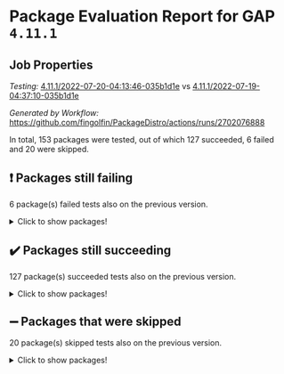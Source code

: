 # Package Evaluation Report for GAP `4.11.1`

## Job Properties

*Testing:* [4.11.1/2022-07-20-04:13:46-035b1d1e](https://github.com/fingolfin/PackageDistro/blob/data/reports/4.11.1/2022-07-20-04:13:46-035b1d1e) vs [4.11.1/2022-07-19-04:37:10-035b1d1e](https://github.com/fingolfin/PackageDistro/blob/data/reports/4.11.1/2022-07-19-04:37:10-035b1d1e)

*Generated by Workflow:* https://github.com/fingolfin/PackageDistro/actions/runs/2702076888

In total, 153 packages were tested, out of which 127 succeeded, 6 failed and 20 were skipped.

## :exclamation: Packages still failing

6 package(s) failed tests also on the previous version.
<details><summary>Click to show packages!</summary>

- fining 1.4.1 [(failure)](https://github.com/fingolfin/PackageDistro/runs/7422006294?check_suite_focus=true)
- francy 1.2.4 [(failure)](https://github.com/fingolfin/PackageDistro/runs/7422006527?check_suite_focus=true)
- hap 1.44 [(failure)](https://github.com/fingolfin/PackageDistro/runs/7422006891?check_suite_focus=true)
- packagemanager 1.2 [(failure)](https://github.com/fingolfin/PackageDistro/runs/7422008801?check_suite_focus=true)
- recog 1.3.2 [(failure)](https://github.com/fingolfin/PackageDistro/runs/7422009371?check_suite_focus=true)
- semigroups 4.0.0 [(failure)](https://github.com/fingolfin/PackageDistro/runs/7422009699?check_suite_focus=true)
</details>

## :heavy_check_mark: Packages still succeeding

127 package(s) succeeded tests also on the previous version.
<details><summary>Click to show packages!</summary>

- ace 5.4 [(success)](https://github.com/fingolfin/PackageDistro/runs/7422004636?check_suite_focus=true)
- aclib 1.3.2 [(success)](https://github.com/fingolfin/PackageDistro/runs/7422004687?check_suite_focus=true)
- agt 0.2 [(success)](https://github.com/fingolfin/PackageDistro/runs/7422004731?check_suite_focus=true)
- alnuth 3.2.1 [(success)](https://github.com/fingolfin/PackageDistro/runs/7422004796?check_suite_focus=true)
- anupq 3.2.6 [(success)](https://github.com/fingolfin/PackageDistro/runs/7422004825?check_suite_focus=true)
- atlasrep 2.1.2 [(success)](https://github.com/fingolfin/PackageDistro/runs/7422004867?check_suite_focus=true)
- autodoc 2022.07.10 [(success)](https://github.com/fingolfin/PackageDistro/runs/7422004893?check_suite_focus=true)
- automata 1.15 [(success)](https://github.com/fingolfin/PackageDistro/runs/7422004928?check_suite_focus=true)
- automgrp 1.3.2 [(success)](https://github.com/fingolfin/PackageDistro/runs/7422004956?check_suite_focus=true)
- autpgrp 1.10.2 [(success)](https://github.com/fingolfin/PackageDistro/runs/7422004984?check_suite_focus=true)
- cap 2022.06-05 [(success)](https://github.com/fingolfin/PackageDistro/runs/7422005002?check_suite_focus=true)
- caratinterface 2.3.3 [(success)](https://github.com/fingolfin/PackageDistro/runs/7422005030?check_suite_focus=true)
- cddinterface 2020.06.24 [(success)](https://github.com/fingolfin/PackageDistro/runs/7422005068?check_suite_focus=true)
- circle 1.6.5 [(success)](https://github.com/fingolfin/PackageDistro/runs/7422005095?check_suite_focus=true)
- classicpres 1.22 [(success)](https://github.com/fingolfin/PackageDistro/runs/7422005127?check_suite_focus=true)
- cohomolo 1.6.10 [(success)](https://github.com/fingolfin/PackageDistro/runs/7422005165?check_suite_focus=true)
- congruence 1.2.4 [(success)](https://github.com/fingolfin/PackageDistro/runs/7422005194?check_suite_focus=true)
- corelg 1.56 [(success)](https://github.com/fingolfin/PackageDistro/runs/7422005232?check_suite_focus=true)
- crime 1.6 [(success)](https://github.com/fingolfin/PackageDistro/runs/7422005284?check_suite_focus=true)
- crisp 1.4.5 [(success)](https://github.com/fingolfin/PackageDistro/runs/7422005328?check_suite_focus=true)
- crypting 0.10 [(success)](https://github.com/fingolfin/PackageDistro/runs/7422005377?check_suite_focus=true)
- cryst 4.1.24 [(success)](https://github.com/fingolfin/PackageDistro/runs/7422005444?check_suite_focus=true)
- crystcat 1.1.9 [(success)](https://github.com/fingolfin/PackageDistro/runs/7422005498?check_suite_focus=true)
- ctbllib 1.3.4 [(success)](https://github.com/fingolfin/PackageDistro/runs/7422005576?check_suite_focus=true)
- cubefree 1.19 [(success)](https://github.com/fingolfin/PackageDistro/runs/7422005644?check_suite_focus=true)
- curlinterface 2.2.2 [(success)](https://github.com/fingolfin/PackageDistro/runs/7422005701?check_suite_focus=true)
- cvec 2.7.5 [(success)](https://github.com/fingolfin/PackageDistro/runs/7422005758?check_suite_focus=true)
- datastructures 0.2.7 [(success)](https://github.com/fingolfin/PackageDistro/runs/7422005834?check_suite_focus=true)
- deepthought 1.0.5 [(success)](https://github.com/fingolfin/PackageDistro/runs/7422005886?check_suite_focus=true)
- design 1.7 [(success)](https://github.com/fingolfin/PackageDistro/runs/7422005970?check_suite_focus=true)
- difsets 2.3.1 [(success)](https://github.com/fingolfin/PackageDistro/runs/7422006015?check_suite_focus=true)
- digraphs 1.5.3 [(success)](https://github.com/fingolfin/PackageDistro/runs/7422006060?check_suite_focus=true)
- edim 1.3.5 [(success)](https://github.com/fingolfin/PackageDistro/runs/7422006092?check_suite_focus=true)
- example 4.3.1 [(success)](https://github.com/fingolfin/PackageDistro/runs/7422006137?check_suite_focus=true)
- factint 1.6.3 [(success)](https://github.com/fingolfin/PackageDistro/runs/7422006170?check_suite_focus=true)
- ferret 1.0.8 [(success)](https://github.com/fingolfin/PackageDistro/runs/7422006206?check_suite_focus=true)
- fga 1.4.0 [(success)](https://github.com/fingolfin/PackageDistro/runs/7422006242?check_suite_focus=true)
- float 1.0.3 [(success)](https://github.com/fingolfin/PackageDistro/runs/7422006328?check_suite_focus=true)
- format 1.4.3 [(success)](https://github.com/fingolfin/PackageDistro/runs/7422006371?check_suite_focus=true)
- forms 1.2.8 [(success)](https://github.com/fingolfin/PackageDistro/runs/7422006409?check_suite_focus=true)
- fplsa 1.2.5 [(success)](https://github.com/fingolfin/PackageDistro/runs/7422006461?check_suite_focus=true)
- fr 2.4.8 [(success)](https://github.com/fingolfin/PackageDistro/runs/7422006497?check_suite_focus=true)
- fwtree 1.3 [(success)](https://github.com/fingolfin/PackageDistro/runs/7422006556?check_suite_focus=true)
- gbnp 1.0.5 [(success)](https://github.com/fingolfin/PackageDistro/runs/7422006585?check_suite_focus=true)
- generalizedmorphismsforcap 2022.05-01 [(success)](https://github.com/fingolfin/PackageDistro/runs/7422006620?check_suite_focus=true)
- genss 1.6.6 [(success)](https://github.com/fingolfin/PackageDistro/runs/7422006645?check_suite_focus=true)
- gradedringforhomalg 2022.06-01 [(success)](https://github.com/fingolfin/PackageDistro/runs/7422006677?check_suite_focus=true)
- grape 4.8.5 [(success)](https://github.com/fingolfin/PackageDistro/runs/7422006710?check_suite_focus=true)
- groupoids 1.69 [(success)](https://github.com/fingolfin/PackageDistro/runs/7422006743?check_suite_focus=true)
- grpconst 2.6.2 [(success)](https://github.com/fingolfin/PackageDistro/runs/7422006777?check_suite_focus=true)
- guarana 0.96.3 [(success)](https://github.com/fingolfin/PackageDistro/runs/7422006806?check_suite_focus=true)
- guava 3.16 [(success)](https://github.com/fingolfin/PackageDistro/runs/7422006845?check_suite_focus=true)
- hapcryst 0.1.14 [(success)](https://github.com/fingolfin/PackageDistro/runs/7422006917?check_suite_focus=true)
- hecke 1.5.3 [(success)](https://github.com/fingolfin/PackageDistro/runs/7422006956?check_suite_focus=true)
- help 3.5 [(success)](https://github.com/fingolfin/PackageDistro/runs/7422006990?check_suite_focus=true)
- idrel 2.44 [(success)](https://github.com/fingolfin/PackageDistro/runs/7422007028?check_suite_focus=true)
- images 1.3.1 [(success)](https://github.com/fingolfin/PackageDistro/runs/7422007085?check_suite_focus=true)
- intpic 0.3.0 [(success)](https://github.com/fingolfin/PackageDistro/runs/7422007127?check_suite_focus=true)
- io 4.7.2 [(success)](https://github.com/fingolfin/PackageDistro/runs/7422007194?check_suite_focus=true)
- irredsol 1.4.3 [(success)](https://github.com/fingolfin/PackageDistro/runs/7422007265?check_suite_focus=true)
- json 2.1.0 [(success)](https://github.com/fingolfin/PackageDistro/runs/7422007294?check_suite_focus=true)
- jupyterkernel 1.4.1 [(success)](https://github.com/fingolfin/PackageDistro/runs/7422007330?check_suite_focus=true)
- jupyterviz 1.5.1 [(success)](https://github.com/fingolfin/PackageDistro/runs/7422007362?check_suite_focus=true)
- kan 1.34 [(success)](https://github.com/fingolfin/PackageDistro/runs/7422007392?check_suite_focus=true)
- kbmag 1.5.9 [(success)](https://github.com/fingolfin/PackageDistro/runs/7422007411?check_suite_focus=true)
- laguna 3.9.5 [(success)](https://github.com/fingolfin/PackageDistro/runs/7422007453?check_suite_focus=true)
- liealgdb 2.2.1 [(success)](https://github.com/fingolfin/PackageDistro/runs/7422007497?check_suite_focus=true)
- liepring 2.6 [(success)](https://github.com/fingolfin/PackageDistro/runs/7422007575?check_suite_focus=true)
- liering 2.4.2 [(success)](https://github.com/fingolfin/PackageDistro/runs/7422007617?check_suite_focus=true)
- linearalgebraforcap 2022.06-03 [(success)](https://github.com/fingolfin/PackageDistro/runs/7422007663?check_suite_focus=true)
- loops 3.4.1 [(success)](https://github.com/fingolfin/PackageDistro/runs/7422007723?check_suite_focus=true)
- lpres 1.0.3 [(success)](https://github.com/fingolfin/PackageDistro/runs/7422007767?check_suite_focus=true)
- majoranaalgebras 1.4 [(success)](https://github.com/fingolfin/PackageDistro/runs/7422007816?check_suite_focus=true)
- mapclass 1.4.5 [(success)](https://github.com/fingolfin/PackageDistro/runs/7422007866?check_suite_focus=true)
- matgrp 0.64 [(success)](https://github.com/fingolfin/PackageDistro/runs/7422007932?check_suite_focus=true)
- modisom 2.5.2 [(success)](https://github.com/fingolfin/PackageDistro/runs/7422007991?check_suite_focus=true)
- modulepresentationsforcap 2022.05-03 [(success)](https://github.com/fingolfin/PackageDistro/runs/7422008056?check_suite_focus=true)
- monoidalcategories 2022.06-07 [(success)](https://github.com/fingolfin/PackageDistro/runs/7422008142?check_suite_focus=true)
- nconvex 2020.11-04 [(success)](https://github.com/fingolfin/PackageDistro/runs/7422008263?check_suite_focus=true)
- nilmat 1.4.1 [(success)](https://github.com/fingolfin/PackageDistro/runs/7422008328?check_suite_focus=true)
- nock 1.5 [(success)](https://github.com/fingolfin/PackageDistro/runs/7422008393?check_suite_focus=true)
- normalizinterface 1.3.3 [(success)](https://github.com/fingolfin/PackageDistro/runs/7422008450?check_suite_focus=true)
- nq 2.5.8 [(success)](https://github.com/fingolfin/PackageDistro/runs/7422008524?check_suite_focus=true)
- numericalsgps 1.3.0 [(success)](https://github.com/fingolfin/PackageDistro/runs/7422008584?check_suite_focus=true)
- openmath 11.5.1 [(success)](https://github.com/fingolfin/PackageDistro/runs/7422008665?check_suite_focus=true)
- orb 4.8.4 [(success)](https://github.com/fingolfin/PackageDistro/runs/7422008739?check_suite_focus=true)
- patternclass 2.4.2 [(success)](https://github.com/fingolfin/PackageDistro/runs/7422008853?check_suite_focus=true)
- permut 2.0.4 [(success)](https://github.com/fingolfin/PackageDistro/runs/7422008924?check_suite_focus=true)
- polenta 1.3.10 [(success)](https://github.com/fingolfin/PackageDistro/runs/7422008965?check_suite_focus=true)
- polymaking 0.8.6 [(success)](https://github.com/fingolfin/PackageDistro/runs/7422009009?check_suite_focus=true)
- primgrp 3.4.2 [(success)](https://github.com/fingolfin/PackageDistro/runs/7422009058?check_suite_focus=true)
- profiling 2.5.0 [(success)](https://github.com/fingolfin/PackageDistro/runs/7422009102?check_suite_focus=true)
- qpa 1.33 [(success)](https://github.com/fingolfin/PackageDistro/runs/7422009144?check_suite_focus=true)
- quagroup 1.8.3 [(success)](https://github.com/fingolfin/PackageDistro/runs/7422009190?check_suite_focus=true)
- radiroot 2.9 [(success)](https://github.com/fingolfin/PackageDistro/runs/7422009239?check_suite_focus=true)
- rcwa 4.6.4 [(success)](https://github.com/fingolfin/PackageDistro/runs/7422009291?check_suite_focus=true)
- rds 1.8 [(success)](https://github.com/fingolfin/PackageDistro/runs/7422009335?check_suite_focus=true)
- repndecomp 1.2.1 [(success)](https://github.com/fingolfin/PackageDistro/runs/7422009436?check_suite_focus=true)
- repsn 3.1.0 [(success)](https://github.com/fingolfin/PackageDistro/runs/7422009503?check_suite_focus=true)
- resclasses 4.7.2 [(success)](https://github.com/fingolfin/PackageDistro/runs/7422009553?check_suite_focus=true)
- scscp 2.3.1 [(success)](https://github.com/fingolfin/PackageDistro/runs/7422009621?check_suite_focus=true)
- sglppow 2.2 [(success)](https://github.com/fingolfin/PackageDistro/runs/7422009787?check_suite_focus=true)
- sgpviz 0.999.5 [(success)](https://github.com/fingolfin/PackageDistro/runs/7422009883?check_suite_focus=true)
- simpcomp 2.1.14 [(success)](https://github.com/fingolfin/PackageDistro/runs/7422009970?check_suite_focus=true)
- singular 2020.12.18 [(success)](https://github.com/fingolfin/PackageDistro/runs/7422010055?check_suite_focus=true)
- sla 1.5.3 [(success)](https://github.com/fingolfin/PackageDistro/runs/7422010139?check_suite_focus=true)
- smallgrp 1.5 [(success)](https://github.com/fingolfin/PackageDistro/runs/7422010273?check_suite_focus=true)
- smallsemi 0.6.13 [(success)](https://github.com/fingolfin/PackageDistro/runs/7422010338?check_suite_focus=true)
- sonata 2.9.4 [(success)](https://github.com/fingolfin/PackageDistro/runs/7422010400?check_suite_focus=true)
- sophus 1.25 [(success)](https://github.com/fingolfin/PackageDistro/runs/7422010455?check_suite_focus=true)
- spinsym 1.5.2 [(success)](https://github.com/fingolfin/PackageDistro/runs/7422010533?check_suite_focus=true)
- symbcompcc 1.3.2 [(success)](https://github.com/fingolfin/PackageDistro/runs/7422010579?check_suite_focus=true)
- thelma 1.3 [(success)](https://github.com/fingolfin/PackageDistro/runs/7422010616?check_suite_focus=true)
- tomlib 1.2.9 [(success)](https://github.com/fingolfin/PackageDistro/runs/7422010666?check_suite_focus=true)
- toric 1.9.5 [(success)](https://github.com/fingolfin/PackageDistro/runs/7422010718?check_suite_focus=true)
- transgrp 3.6.2 [(success)](https://github.com/fingolfin/PackageDistro/runs/7422010763?check_suite_focus=true)
- ugaly 4.0.2 [(success)](https://github.com/fingolfin/PackageDistro/runs/7422010829?check_suite_focus=true)
- unipot 1.5 [(success)](https://github.com/fingolfin/PackageDistro/runs/7422010876?check_suite_focus=true)
- unitlib 4.1.0 [(success)](https://github.com/fingolfin/PackageDistro/runs/7422010925?check_suite_focus=true)
- utils 0.74 [(success)](https://github.com/fingolfin/PackageDistro/runs/7422011007?check_suite_focus=true)
- uuid 0.7 [(success)](https://github.com/fingolfin/PackageDistro/runs/7422011064?check_suite_focus=true)
- walrus 0.9991 [(success)](https://github.com/fingolfin/PackageDistro/runs/7422011110?check_suite_focus=true)
- wedderga 4.10.2 [(success)](https://github.com/fingolfin/PackageDistro/runs/7422011170?check_suite_focus=true)
- xmod 2.88 [(success)](https://github.com/fingolfin/PackageDistro/runs/7422011220?check_suite_focus=true)
- xmodalg 1.22 [(success)](https://github.com/fingolfin/PackageDistro/runs/7422011262?check_suite_focus=true)
- yangbaxter 0.10.0 [(success)](https://github.com/fingolfin/PackageDistro/runs/7422011304?check_suite_focus=true)
- zeromqinterface 0.13 [(success)](https://github.com/fingolfin/PackageDistro/runs/7422011347?check_suite_focus=true)
</details>

## :heavy_minus_sign: Packages that were skipped

20 package(s) skipped tests also on the previous version.
<details><summary>Click to show packages!</summary>

- 4ti2interface 2022.03-01 [(skipped)](https://github.com/fingolfin/PackageDistro/runs/7421932518?check_suite_focus=true)
- browse 1.8.14 [(skipped)](https://github.com/fingolfin/PackageDistro/runs/7421932518?check_suite_focus=true)
- examplesforhomalg 2022.03-01 [(skipped)](https://github.com/fingolfin/PackageDistro/runs/7421932518?check_suite_focus=true)
- gapdoc 1.6.5 [(skipped)](https://github.com/fingolfin/PackageDistro/runs/7421932518?check_suite_focus=true)
- gauss 2022.03-01 [(skipped)](https://github.com/fingolfin/PackageDistro/runs/7421932518?check_suite_focus=true)
- gaussforhomalg 2022.03-01 [(skipped)](https://github.com/fingolfin/PackageDistro/runs/7421932518?check_suite_focus=true)
- gradedmodules 2022.03-01 [(skipped)](https://github.com/fingolfin/PackageDistro/runs/7421932518?check_suite_focus=true)
- homalg 2022.03-01 [(skipped)](https://github.com/fingolfin/PackageDistro/runs/7421932518?check_suite_focus=true)
- homalgtocas 2022.03-01 [(skipped)](https://github.com/fingolfin/PackageDistro/runs/7421932518?check_suite_focus=true)
- io_forhomalg 2022.03-01 [(skipped)](https://github.com/fingolfin/PackageDistro/runs/7421932518?check_suite_focus=true)
- itc 1.5.1 [(skipped)](https://github.com/fingolfin/PackageDistro/runs/7421932518?check_suite_focus=true)
- localizeringforhomalg 2022.03-01 [(skipped)](https://github.com/fingolfin/PackageDistro/runs/7421932518?check_suite_focus=true)
- matricesforhomalg 2022.06-01 [(skipped)](https://github.com/fingolfin/PackageDistro/runs/7421932518?check_suite_focus=true)
- modules 2022.03-01 [(skipped)](https://github.com/fingolfin/PackageDistro/runs/7421932518?check_suite_focus=true)
- polycyclic 2.16 [(skipped)](https://github.com/fingolfin/PackageDistro/runs/7421932518?check_suite_focus=true)
- ringsforhomalg 2022.04-01 [(skipped)](https://github.com/fingolfin/PackageDistro/runs/7421932518?check_suite_focus=true)
- sco 2022.03-01 [(skipped)](https://github.com/fingolfin/PackageDistro/runs/7421932518?check_suite_focus=true)
- toolsforhomalg 2022.05-01 [(skipped)](https://github.com/fingolfin/PackageDistro/runs/7421932518?check_suite_focus=true)
- toricvarieties 2022.03.23 [(skipped)](https://github.com/fingolfin/PackageDistro/runs/7421932518?check_suite_focus=true)
- xgap 4.31 [(skipped)](https://github.com/fingolfin/PackageDistro/runs/7421932518?check_suite_focus=true)
</details>

